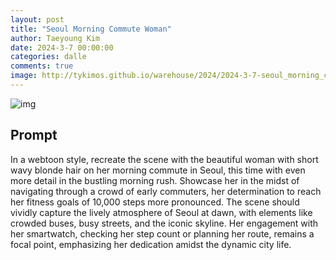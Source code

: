 ```yaml
---
layout: post
title: "Seoul Morning Commute Woman"
author: Taeyoung Kim
date: 2024-3-7 00:00:00
categories: dalle
comments: true
image: http://tykimos.github.io/warehouse/2024/2024-3-7-seoul_morning_commute_woman_title.jpeg
---
```


![img](http://tykimos.github.io/warehouse/2024/2024-3-7-seoul_morning_commute_woman_title.jpeg)

## Prompt
In a webtoon style, recreate the scene with the beautiful woman with short wavy blonde hair on her morning commute in Seoul, this time with even more detail in the bustling morning rush. Showcase her in the midst of navigating through a crowd of early commuters, her determination to reach her fitness goals of 10,000 steps more pronounced. The scene should vividly capture the lively atmosphere of Seoul at dawn, with elements like crowded buses, busy streets, and the iconic skyline. Her engagement with her smartwatch, checking her step count or planning her route, remains a focal point, emphasizing her dedication amidst the dynamic city life.
